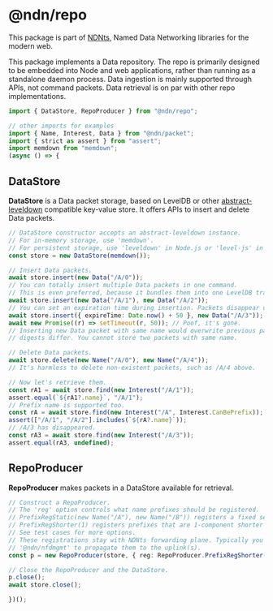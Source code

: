 # @ndn/repo

This package is part of [NDNts](https://yoursunny.com/p/NDNts/), Named Data Networking libraries for the modern web.

This package implements a Data repository.
The repo is primarily designed to be embedded into Node and web applications, rather than running as a standalone daemon process.
Data ingestion is mainly supported through APIs, not command packets.
Data retrieval is on par with other repo implementations.

```ts
import { DataStore, RepoProducer } from "@ndn/repo";

// other imports for examples
import { Name, Interest, Data } from "@ndn/packet";
import { strict as assert } from "assert";
import memdown from "memdown";
(async () => {
```

## DataStore

**DataStore** is a Data packet storage, based on LevelDB or other [abstract-leveldown](https://www.npmjs.com/package/abstract-leveldown) compatible key-value store.
It offers APIs to insert and delete Data packets.

```ts
// DataStore constructor accepts an abstract-leveldown instance.
// For in-memory storage, use 'memdown'.
// For persistent storage, use 'leveldown' in Node.js or 'level-js' in browsers.
const store = new DataStore(memdown());

// Insert Data packets.
await store.insert(new Data("/A/0"));
// You can totally insert multiple Data packets in one command.
// This is even preferred, because it bundles them into one LevelDB transaction and runs faster.
await store.insert(new Data("/A/1"), new Data("/A/2"));
// You can set an expiration time during insertion. Packets disappear upon expiration.
await store.insert({ expireTime: Date.now() + 50 }, new Data("/A/3"));
await new Promise((r) => setTimeout(r, 50)); // Poof, it's gone.
// Inserting new Data packet with same name would overwrite previous packet, even if their implicit
// digests differ. You cannot store two packets with same name.

// Delete Data packets.
await store.delete(new Name("/A/0"), new Name("/A/4"));
// It's harmless to delete non-existent packets, such as /A/4 above.

// Now let's retrieve them.
const rA1 = await store.find(new Interest("/A/1"));
assert.equal(`${rA1?.name}`, "/A/1");
// Prefix name is supported too.
const rA = await store.find(new Interest("/A", Interest.CanBePrefix));
assert(["/A/1", "/A/2"].includes(`${rA?.name}`));
// /A/3 has disappeared.
const rA3 = await store.find(new Interest("/A/3"));
assert.equal(rA3, undefined);
```

## RepoProducer

**RepoProducer** makes packets in a DataStore available for retrieval.

```ts
// Construct a RepoProducer.
// The 'reg' option controls what name prefixes should be registered.
// PrefixRegStatic(new Name("/A"), new Name("/B")) registers a fixed set of prefixes.
// PrefixRegShorter(1) registers prefixes that are 1-component shorter than each Data name.
// See test cases for more options.
// These registrations stay with NDNts forwarding plane. Typically you'll want a package such as
// '@ndn/nfdmgmt' to propagate them to the uplink(s).
const p = new RepoProducer(store, { reg: RepoProducer.PrefixRegShorter(1) });

// Close the RepoProducer and the DataStore.
p.close();
await store.close();
```

```ts
})();
```
